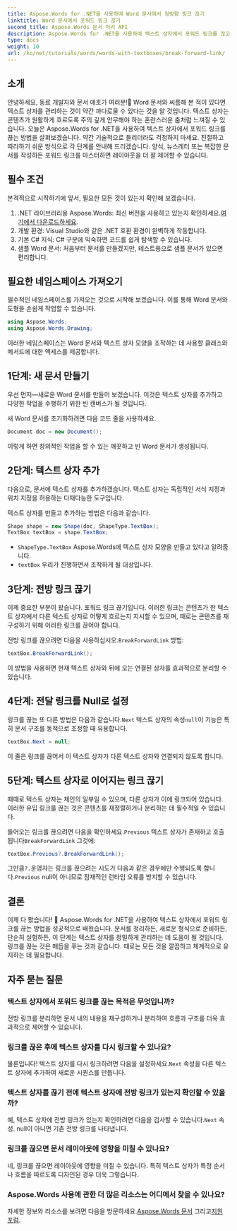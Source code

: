 ```yaml
---
title: Aspose.Words for .NET을 사용하여 Word 문서에서 정방향 링크 끊기
linktitle: Word 문서에서 포워드 링크 끊기
second_title: Aspose.Words 문서 처리 API
description: Aspose.Words for .NET을 사용하여 텍스트 상자에서 포워드 링크를 끊고, 관리하고, 사용자 지정하는 방법을 알아보세요. 이 단계별 가이드는 문서 레이아웃을 간소화하고 Word 파일 관리를 향상시키는 데 필요한 모든 것을 다룹니다.
type: docs
weight: 10
url: /ko/net/tutorials/words/words-with-textboxes/break-forward-link/
---
```

## 소개

안녕하세요, 동료 개발자와 문서 애호가 여러분!🌟 Word 문서와 씨름해 본 적이 있다면 텍스트 상자를 관리하는 것이 약간 까다로울 수 있다는 것을 알 것입니다. 텍스트 상자는 콘텐츠가 원활하게 흐르도록 주의 깊게 안무해야 하는 혼란스러운 춤처럼 느껴질 수 있습니다. 오늘은 Aspose.Words for .NET을 사용하여 텍스트 상자에서 포워드 링크를 끊는 방법을 살펴보겠습니다. 약간 기술적으로 들리더라도 걱정하지 마세요. 친절하고 따라하기 쉬운 방식으로 각 단계를 안내해 드리겠습니다. 양식, 뉴스레터 또는 복잡한 문서를 작성하든 포워드 링크를 마스터하면 레이아웃을 더 잘 제어할 수 있습니다.

## 필수 조건

본격적으로 시작하기에 앞서, 필요한 모든 것이 있는지 확인해 보겠습니다.

1.  .NET 라이브러리용 Aspose.Words: 최신 버전을 사용하고 있는지 확인하세요.[여기에서 다운로드하세요](https://releases.aspose.com/words/net/).
2. 개발 환경: Visual Studio와 같은 .NET 호환 환경이 완벽하게 작동합니다.
3. 기본 C# 지식: C# 구문에 익숙하면 코드를 쉽게 탐색할 수 있습니다.
4. 샘플 Word 문서: 처음부터 문서를 만들겠지만, 테스트용으로 샘플 문서가 있으면 편리합니다.

## 필요한 네임스페이스 가져오기

필수적인 네임스페이스를 가져오는 것으로 시작해 보겠습니다. 이를 통해 Word 문서와 도형을 손쉽게 작업할 수 있습니다.

```csharp
using Aspose.Words;
using Aspose.Words.Drawing;
```

이러한 네임스페이스는 Word 문서와 텍스트 상자 모양을 조작하는 데 사용할 클래스와 메서드에 대한 액세스를 제공합니다.

## 1단계: 새 문서 만들기

우선 먼저—새로운 Word 문서를 만들어 보겠습니다. 이것은 텍스트 상자를 추가하고 다양한 작업을 수행하기 위한 빈 캔버스가 될 것입니다.

새 Word 문서를 초기화하려면 다음 코드 줄을 사용하세요.

```csharp
Document doc = new Document();
```

이렇게 하면 창의적인 작업을 할 수 있는 깨끗하고 빈 Word 문서가 생성됩니다.

## 2단계: 텍스트 상자 추가

다음으로, 문서에 텍스트 상자를 추가하겠습니다. 텍스트 상자는 독립적인 서식 지정과 위치 지정을 허용하는 다재다능한 도구입니다.

텍스트 상자를 만들고 추가하는 방법은 다음과 같습니다.

```csharp
Shape shape = new Shape(doc, ShapeType.TextBox);
TextBox textBox = shape.TextBox;
```

- `ShapeType.TextBox` Aspose.Words에 텍스트 상자 모양을 만들고 있다고 알려줍니다.
- `textBox` 우리가 진행하면서 조작하게 될 대상입니다.

## 3단계: 전방 링크 끊기

이제 중요한 부분이 왔습니다. 포워드 링크 끊기입니다. 이러한 링크는 콘텐츠가 한 텍스트 상자에서 다른 텍스트 상자로 어떻게 흐르는지 지시할 수 있으며, 때로는 콘텐츠를 재구성하기 위해 이러한 링크를 끊어야 합니다.

 전방 링크를 끊으려면 다음을 사용하십시오.`BreakForwardLink` 방법:

```csharp
textBox.BreakForwardLink();
```

이 방법을 사용하면 현재 텍스트 상자와 뒤에 오는 연결된 상자를 효과적으로 분리할 수 있습니다.

## 4단계: 전달 링크를 Null로 설정

 링크를 끊는 또 다른 방법은 다음과 같습니다.`Next` 텍스트 상자의 속성`null`이 기능은 특히 문서 구조를 동적으로 조정할 때 유용합니다.

```csharp
textBox.Next = null;
```

이 줄은 링크를 끊어서 이 텍스트 상자가 다른 텍스트 상자와 연결되지 않도록 합니다.

## 5단계: 텍스트 상자로 이어지는 링크 끊기

때때로 텍스트 상자는 체인의 일부일 수 있으며, 다른 상자가 이에 링크되어 있습니다. 이러한 유입 링크를 끊는 것은 콘텐츠를 재정렬하거나 분리하는 데 필수적일 수 있습니다.

 들어오는 링크를 끊으려면 다음을 확인하세요.`Previous` 텍스트 상자가 존재하고 호출됩니다`BreakForwardLink` 그것에:

```csharp
textBox.Previous?.BreakForwardLink();
```

 그만큼`?.`운영자는 링크를 끊으려는 시도가 다음과 같은 경우에만 수행되도록 합니다.`Previous` null이 아니므로 잠재적인 런타임 오류를 방지할 수 있습니다.

## 결론

이제 다 봤습니다! 🎉 Aspose.Words for .NET을 사용하여 텍스트 상자에서 포워드 링크를 끊는 방법을 성공적으로 배웠습니다. 문서를 정리하든, 새로운 형식으로 준비하든, 단순히 실험하든, 이 단계는 텍스트 상자를 정밀하게 관리하는 데 도움이 될 것입니다. 링크를 끊는 것은 매듭을 푸는 것과 같습니다. 때로는 모든 것을 깔끔하고 체계적으로 유지하는 데 필요합니다.

## 자주 묻는 질문

### 텍스트 상자에서 포워드 링크를 끊는 목적은 무엇입니까?

전방 링크를 분리하면 문서 내의 내용을 재구성하거나 분리하여 흐름과 구조를 더욱 효과적으로 제어할 수 있습니다.

### 링크를 끊은 후에 텍스트 상자를 다시 링크할 수 있나요?

 물론입니다! 텍스트 상자를 다시 링크하려면 다음을 설정하세요.`Next` 속성을 다른 텍스트 상자에 추가하여 새로운 시퀀스를 만듭니다.

### 텍스트 상자를 끊기 전에 텍스트 상자에 전방 링크가 있는지 확인할 수 있을까?

예, 텍스트 상자에 전방 링크가 있는지 확인하려면 다음을 검사할 수 있습니다.`Next` 속성. null이 아니면 기존 전방 링크를 나타냅니다.

### 링크를 끊으면 문서 레이아웃에 영향을 미칠 수 있나요?

네, 링크를 끊으면 레이아웃에 영향을 미칠 수 있습니다. 특히 텍스트 상자가 특정 순서나 흐름을 따르도록 디자인된 경우 더욱 그렇습니다.

### Aspose.Words 사용에 관한 더 많은 리소스는 어디에서 찾을 수 있나요?

 자세한 정보와 리소스를 보려면 다음을 방문하세요.[Aspose.Words 문서](https://reference.aspose.com/words/net/) 그리고[지원 포럼](https://forum.aspose.com/c/words/8).